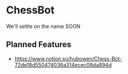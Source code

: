 # ChessBot

We'll settle on the name SOON

## Planned Features

- https://www.notion.so/hubowen/Chess-Bot-72de18d550474036a314ecec08da894d
